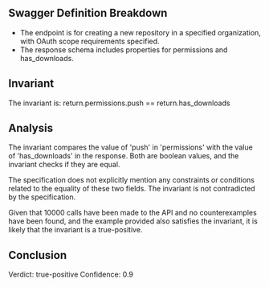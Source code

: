 ## Swagger Definition Breakdown
- The endpoint is for creating a new repository in a specified organization, with OAuth scope requirements specified.
- The response schema includes properties for permissions and has_downloads.

## Invariant
The invariant is: return.permissions.push == return.has_downloads

## Analysis
The invariant compares the value of 'push' in 'permissions' with the value of 'has_downloads' in the response. Both are boolean values, and the invariant checks if they are equal.

The specification does not explicitly mention any constraints or conditions related to the equality of these two fields. The invariant is not contradicted by the specification.

Given that 10000 calls have been made to the API and no counterexamples have been found, and the example provided also satisfies the invariant, it is likely that the invariant is a true-positive.

## Conclusion
Verdict: true-positive
Confidence: 0.9

